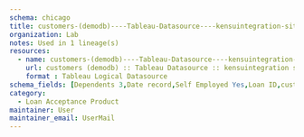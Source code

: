 ```yaml
---
schema: chicago
title: customers-(demodb)----Tableau-Datasource----kensuintegration-site----Loan-Acceptance-Product
organization: Lab
notes: Used in 1 lineage(s)
resources:
  - name: customers-(demodb)----Tableau-Datasource----kensuintegration-site----Loan-Acceptance-Product 
    url: customers (demodb) :: Tableau Datasource :: kensuintegration site :: Loan Acceptance Product 
    format : Tableau Logical Datasource
schema_fields: [Dependents 3,Date record,Self Employed Yes,Loan ID,customers,Property Area Urban,Predict,P0,Loan Amount Term,Coapplicant Income,Dependents 2,Applicant Income,Education Not Graduate,P1,Credit History,Property Area Semiurban,Total Incomes,Loan Amount,Married Yes,Dependents 1]
category:
  - Loan Acceptance Product
maintainer: User
maintainer_email: UserMail
---
```

